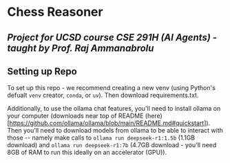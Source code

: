 # Chess Reasoner
*Project for UCSD course CSE 291H (AI Agents) - taught by Prof. Raj Ammanabrolu*
---
## Setting up Repo
To set up this repo - we recommend creating a new venv (using Python's defualt `venv` creator, `conda`, or `uv`). Then download requirements.txt.

Additionally, to use the ollama chat features, you'll need to install ollama on your computer (downloads near top of README (here)[https://github.com/ollama/ollama/blob/main/README.md#quickstart]). Then you'll need to download models from ollama to be able to interact with those -- namely make calls to `ollama run deepseek-r1:1.5b` (1.1GB download) and `ollama run deepseek-r1:7b` (4.7GB download - you'll need 8GB of RAM to run this ideally on an accelerator (GPU)).